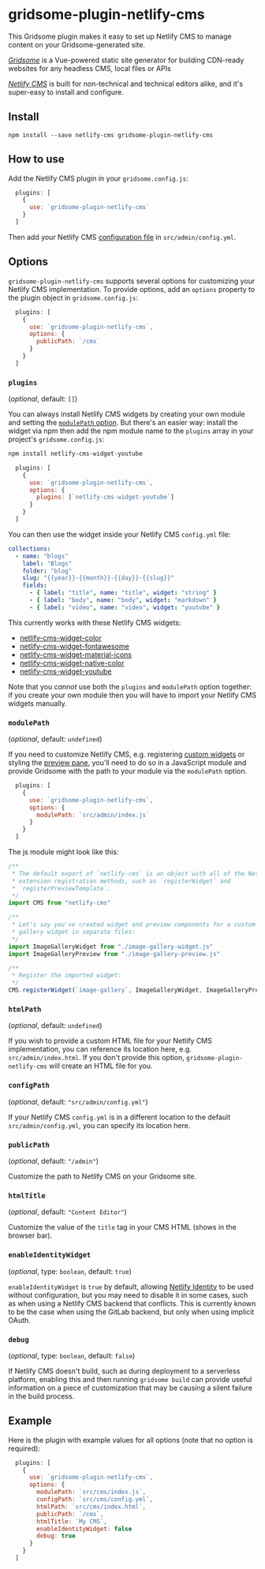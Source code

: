 # gridsome-plugin-netlify-cms

This Gridsome plugin makes it easy to set up Netlify CMS to manage content on your Gridsome-generated site. 

[*Gridsome*](https://gridsome.org) is a Vue-powered static site generator for building CDN-ready websites for any headless CMS, local files or APIs

[*Netlify CMS*](https://netlifycms.org) is built for non-technical and technical editors alike, and it's super-easy to install and configure. 

## Install

```shell
npm install --save netlify-cms gridsome-plugin-netlify-cms
```

## How to use

Add the Netlify CMS plugin in your `gridsome.config.js`:

```javascript
  plugins: [
    {
      use: `gridsome-plugin-netlify-cms`
    } 
  ]
```

Then add your Netlify CMS [configuration
file](https://www.netlifycms.org/docs/add-to-your-site/#configuration) in
`src/admin/config.yml`.

## Options

`gridsome-plugin-netlify-cms` supports several options for customizing your Netlify CMS implementation. To provide options, add an `options` property to the plugin object in `gridsome.config.js`:

```javascript
  plugins: [
    {
      use: `gridsome-plugin-netlify-cms`,
      options: {
        publicPath: `/cms` 
      }
    } 
  ]
```

### `plugins`

(_optional_, default: `[]`)

You can always install Netlify CMS widgets by creating your own module and setting the [`modulePath` option](#modulepath). But there's an easier way: install the widget via npm then add the npm module name to the `plugins` array in your project's `gridsome.config.js`:

```bash
npm install netlify-cms-widget-youtube
```

```javascript
  plugins: [
    {
      use: `gridsome-plugin-netlify-cms`,
      options: {
        plugins: [`netlify-cms-widget-youtube`]
      }
    } 
  ]
```

You can then use the widget inside your Netlify CMS `config.yml` file:

```yml
collections:
  - name: "blogs"
    label: "Blogs"
    folder: "blog"
    slug: "{{year}}-{{month}}-{{day}}-{{slug}}"
    fields:
      - { label: "title", name: "title", widget: "string" }
      - { label: "body", name: "body", widget: "markdown" }
      - { label: "video", name: "video", widget: "youtube" }

```

This currently works with these Netlify CMS widgets:

* [netlify-cms-widget-color](https://www.npmjs.com/package/netlify-cms-widget-color)
* [netlify-cms-widget-fontawesome](https://www.npmjs.com/package/netlify-cms-widget-fontawesome)
* [netlify-cms-widget-material-icons](https://www.npmjs.com/package/netlify-cms-widget-material-icons)
* [netlify-cms-widget-native-color](https://www.npmjs.com/package/netlify-cms-widget-native-color)
* [netlify-cms-widget-youtube](https://www.npmjs.com/package/netlify-cms-widget-youtube)

Note that you *cannot* use both the `plugins` and `modulePath` option together: if you create your own module then you will have to import your Netlify CMS widgets manually.

### `modulePath`

(_optional_, default: `undefined`)

If you need to customize Netlify CMS, e.g. registering [custom
widgets](https://www.netlifycms.org/docs/custom-widgets/#registerwidget) or
styling the [preview
pane](https://www.netlifycms.org/docs/customization/#registerpreviewstyle),
you'll need to do so in a JavaScript module and provide Gridsome with the path to
your module via the `modulePath` option. 

```javascript
  plugins: [
    {
      use: `gridsome-plugin-netlify-cms`,
      options: {
        modulePath: `src/admin/index.js` 
      }
    } 
  ]
```

The js module might look like this:

```javascript
/**
 * The default export of `netlify-cms` is an object with all of the Netlify CMS
 * extension registration methods, such as `registerWidget` and
 * `registerPreviewTemplate`.
 */
import CMS from "netlify-cms"

/**
 * Let's say you've created widget and preview components for a custom image
 * gallery widget in separate files:
 */
import ImageGalleryWidget from "./image-gallery-widget.js"
import ImageGalleryPreview from "./image-gallery-preview.js"

/**
 * Register the imported widget:
 */
CMS.registerWidget(`image-gallery`, ImageGalleryWidget, ImageGalleryPreview)
```

### `htmlPath`

(_optional_, default: `undefined`)

If you wish to provide a custom HTML file for your Netlify CMS implementation, you can reference its location here, e.g. `src/admin/index.html`. If you don't provide this option, `gridsome-plugin-netlify-cms` will create an HTML file for you.

### `configPath`

(_optional_, default: `"src/admin/config.yml"`)

If your Netlify CMS `config.yml` is in a different location to the default `src/admin/config.yml`, you can specify its location here.

### `publicPath`

(_optional_, default: `"/admin"`)

Customize the path to Netlify CMS on your Gridsome site.

### `htmlTitle`

(_optional_, default: `"Content Editor"`)

Customize the value of the `title` tag in your CMS HTML (shows in the browser
bar).

### `enableIdentityWidget`

(_optional_, type: `boolean`, default: `true`)

`enableIdentityWidget` is `true` by default, allowing [Netlify
Identity](https://www.netlify.com/docs/identity/) to be used without
configuration, but you may need to disable it in some cases, such as when using
a Netlify CMS backend that conflicts. This is currently known to be the case
when using the GitLab backend, but only when using implicit OAuth.

### `debug`

(_optional_, type: `boolean`, default: `false`)

If Netlify CMS doesn't build, such as during deployment to a serverless platform,
enabling this and then running `gridsome build` can provide useful information on a
piece of customization that may be causing a silent failure in the build process.

## Example

Here is the plugin with example values for all options (note that no option is
required):

```javascript
  plugins: [
    {
      use: `gridsome-plugin-netlify-cms`,
      options: {
        modulePath: `src/cms/index.js`,
        configPath: `src/cms/config.yml`,
        htmlPath: `src/cms/index.html`,
        publicPath: `/cms`,
        htmlTitle: `My CMS`,
        enableIdentityWidget: false
        debug: true
      }
    } 
  ]
```
